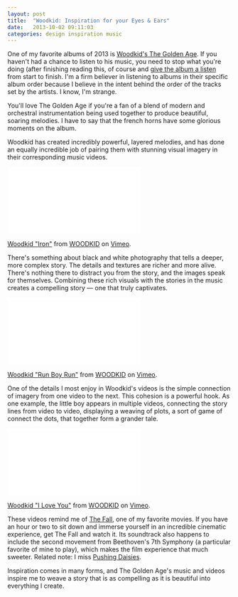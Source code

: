 ```yaml
---
layout: post
title:  "Woodkid: Inspiration for your Eyes & Ears"
date:   2013-10-02 09:11:03
categories: design inspiration music
---
```


One of my favorite albums of 2013 is [Woodkid's The Golden Age](http://www.woodkid.com). If you haven't had a chance to listen to his music, you need to stop what you're doing (after finishing reading this, of course and [give the album a listen](https://play.spotify.com/album/7oRzNo0PkoRJlvI9Eocyf2) from start to finish. I'm a firm believer in listening to albums in their specific album order because I believe in the intent behind the order of the tracks set by the artists. I know, I'm strange.

You'll love The Golden Age if you're a fan of a blend of modern and orchestral instrumentation being used together to produce beautiful, soaring melodies. I have to say that the french horns have some glorious moments on the album.

Woodkid has created incredibly powerful, layered melodies, and has done an equally incredible job of pairing them with stunning visual imagery in their corresponding music videos.

<div class="embed-wrapper">
	<iframe src="//player.vimeo.com/video/21604065?title=0&amp;byline=0&amp;portrait=0&amp;badge=0&amp;color=ffffff" frameborder="0"></iframe>
</div>

<a href="http://vimeo.com/21604065">Woodkid "Iron"</a> from <a href="http://vimeo.com/woodkidmusic">WOODKID</a> on <a href="https://vimeo.com">Vimeo</a>.

There's something about black and white photography that tells a deeper, more complex story. The details and textures are richer and more alive. There's nothing there to distract you from the story, and the images speak for themselves. Combining these rich visuals with the stories in the music creates a compelling story — one that truly captivates.

<div class="embed-wrapper">
<iframe src="//player.vimeo.com/video/42615527?title=0&amp;byline=0&amp;portrait=0&amp;badge=0&amp;color=fffafa" frameborder="0"></iframe>
</div>

[Woodkid "Run Boy Run"](http://vimeo.com/42615527) from [WOODKID](http://vimeo.com/woodkidmusic) on [Vimeo](https://vimeo.com).

One of the details I most enjoy in Woodkid's videos is the simple connection of imagery from one video to the next. This cohesion is a powerful hook. As one example, the little boy appears in multiple videos, connecting the story lines from video to video, displaying a weaving of plots, a sort of game of connect the dots, that together form a grander tale.

<div class="embed-wrapper">
<iframe src="//player.vimeo.com/video/58912692?title=0&amp;byline=0&amp;portrait=0&amp;badge=0&amp;color=ffffff" frameborder="0"></iframe>
</div>

[Woodkid "I Love You"](http://vimeo.com/58912692) from [WOODKID](http://vimeo.com/woodkidmusic) on [Vimeo](https://vimeo.com).

These videos remind me of [The Fall](http://www.youtube.com/watch?v=iO0LYcCoeJY), one of my favorite movies. If you have an hour or two to sit down and immerse yourself in an incredible cinematic experience, get The Fall and watch it. Its soundtrack also happens to include the second movement from Beethoven's 7th Symphony (a particular favorite of mine to play), which makes the film experience that much sweeter. Related note: I miss [Pushing Daisies](http://en.wikipedia.org/wiki/Pushing_Daisies).

Inspiration comes in many forms, and The Golden Age's music and videos inspire me to weave a story that is as compelling as it is beautiful into everything I create.